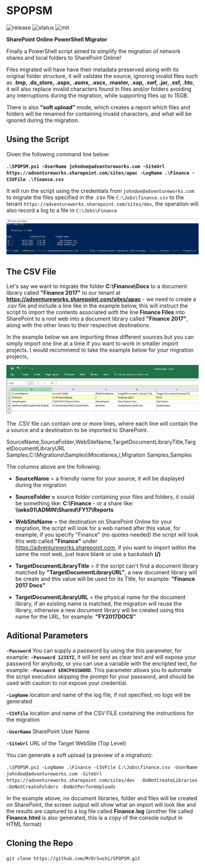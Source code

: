 # SPOPSM #

![release](https://img.shields.io/badge/release-v1.0.0-blue.svg)
![status](https://img.shields.io/badge/status-stable-green.svg)
![mit](https://img.shields.io/badge/license-MIT-blue.svg)

**SharePoint Online PowerShell Migrator**

Finally a PowerShell script aimed to simplify the migration of network shares and local folders to SharePoint Online!

Files migrated will have have their metadata preserved along with its original folder structure, it will validate the source, ignoring invalid files such as **.tmp, .ds_store, .aspx, .asmx, .ascx, .master, .xap, .swf, .jar, .xsf, .htc**, it will also replace invalid characters found in files and/or folders avoiding any interruptions during the migration, while supporting files up to 15GB.

There is also **"soft upload"** mode, which creates a report which files and folders will be renamed for containing invalid characters, and what will be ignored during the migration. 




## Using the Script ##

Given the following command line below:

**`.\SPOPSM.ps1 -UserName johndoe@adventureworks.com -SiteUrl https://adventureworks.sharepoint.com/sites/apac -LogName .\Finance -CSVFile .\finance.csv`**

It will run the script using the credentials from `johndoe@adventureworks.com` to migrate the files specified in the .csv file `C:\Jobs\finance.csv` to the tenant `https://adventureworks.sharepoint.com/sites/dev`, the operation will also record a log to a file in `C:\Jobs\Finance`


![SPOPSM](./readme/command-line.png)





## The CSV File ##
Let's say we want to migrate the folder **C:\Finance\Docs** to a document library called **"Finance 2017"** to our tenant at **https://adventureworks.sharepoint.com/sites/apac** - we need to create a .csv file and include a line like in the example below, this will instruct the script to import the contents associated with the line **Finance Files** into SharePoint to a root web into a document library called **"Finance 2017"**, along with the other lines to their respective destinations.

In the example below we are importing three different sources but you can simply import one line at a time if you want to work in smaller import projects. I would recommend to take the example below for your migration projects, 

![SPOPSM](./readme/finance-xlsx.png)

The .CSV file can contain one or more lines, where each line will contain the a source and a destination to be imported to SharePoint.


SourceName,SourceFolder,WebSiteName,TargetDocumentLibraryTitle,TargetDocumentLibraryURL
Samples,C:\Migrations\Samples\Miscelanea,/,Migration Samples,Samples


The columns above are the following:

* **SourceName** = a friendly name for your source, it will be displayed during the migration

* **SourceFolder =** source folder containing your files and folders, it could be something like: **C:\Finance** - or a share like: **\\\wks01\ADMIN\Shared\FY17\Reports**

* **WebSiteName** = the destination on SharePoint Online for your migration, the script will look for a web named after this value, for example, if you specify "Finance" (no quotes needed) the script will look this web called **"Finance"** under https://adventureworks.sharepoint.com, if you want to import within the same the root web, just leave blank or use a backslash **(/)**

* **TargetDocumentLibraryTitle** = if the script can't find a document library matched by **"TargetDocumentLibraryURL"**, a new document library will be create and this value will be used for its Title, for example: **"Finance 2017 Docs"**

* **TargetDocumentLibraryURL** = the physical name for the document library, if an existing name is matched, the migration will reuse the library, otherwise a new document library will be created using this name for the URL, for example: **"FY2017DOCS"**






## Aditional Parameters ##



**`-Password`** You can supply a password by using the this parameter, for example: **`-Password 123XYZ`**, it will be sent as clear text and will expose your password for anybody, or you can use a variable with the encripted text, for example: **`-Password $ENCPASSWORD`**. This parameter allows you to automate the script execution skipping the prompt for your password, and should be used with caution to not expose your credential.


**`-LogName`** location and name of the log file, if not specified, no logs will be generated

**`-CSVFile`** location and name of the CSV FILE containing the instructions for the migration

**`-UserName`** SharePoint User Name

**`-SiteUrl`** URL of the Target WebSite (Top Level)



You can generate a soft upload (a preview of a migration):

`
.\SPOPSM.ps1 -LogName .\Finance -CSVFile C:\Jobs\finance.csv -UserName johndoe@adventureworks.com -SiteUrl https://adventureworks.sharepoint.com/sites/dev  -DoNotCreateLibraries -DoNotCreateFolders -DoNotPerformUploads
`

In the example above, no document libraries, folder and files will be created on SharePoint, the screen output will show what an import will look like and the results are captured to a log file called **Finance.log** (another file called **Finance.html** is also generated, this is a copy of the console output in HTML format)





## Cloning the Repo

`git clone https://github.com/MrDrSushi/SPOPSM.git`